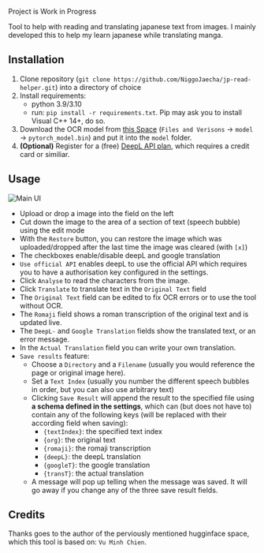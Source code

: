 Project is Work in Progress

Tool to help with reading and translating japanese text from images. I mainly developed this to help my learn japanese while translating manga.

## Installation
1. Clone repository (`git clone https://github.com/NiggoJaecha/jp-read-helper.git`) into a directory of choice
2. Install requirements:
     - python 3.9/3.10
     - run: `pip install -r requirements.txt`. Pip may ask you to install Visual C++ 14+, do so. 
3. Download the OCR model from [this Space](https://huggingface.co/spaces/Detomo/Japanese-OCR) (`Files and Verisons` -> `model` -> `pytorch_model.bin`) and put it into the `model` folder.
4. **(Optional)** Register for a (free) [DeepL API plan](https://www.deepl.com/pro-api?cta=header-pro-api), which requires a credit card or similiar.

## Usage
![Main UI](https://i.imgur.com/lMJ4wEz.png)
- Upload or drop a image into the field on the left
- Cut down the image to the area of a section of text (speech bubble) using the edit mode
- With the `Restore` button, you can restore the image which was uploaded/dropped after the last time the image was cleared (with `[x]`)
- The checkboxes enable/disable deepL and google translation
- `Use official API` enables deepL to use the official API which requires you to have a authorisation key configured in the settings.
- Click `Analyse` to read the characters from the image.
- Click `Translate` to translate text in the `Original Text` field
- The `Original Text` field can be edited to fix OCR errors or to use the tool without OCR.
- The `Romaji` field shows a roman transcription of the original text and is updated live.
- The `DeepL-` and `Google Translation` fields show the translated text, or an error message.
- In the `Actual Translation` field you can write your own translation.
- `Save results` feature:
    - Choose a `Directory` and a `Filename` (usually you would reference the page or original image here).
    - Set a `Text Index` (usually you number the different speech bubbles in order, but you can also use arbitrary text) 
    - Clicking `Save Result` will append the result to the specified file using **a schema defined in the settings**, which can (but does not have to) contain any of the following keys (will be replaced with their according field when saving):
        - `{textIndex}`: the specified text index
        - `{org}`: the original text
        - `{romaji}`: the romaji transcription
        - `{deepL}`: the deepL translation
        - `{googleT}`: the google translation
        - `{transT}`: the actual translation
    - A message will pop up telling when the message was saved. It will go away if you change any of the three save result fields.

## Credits

Thanks goes to the author of the perviously mentioned hugginface space, which this tool is based on: `Vu Minh Chien`.